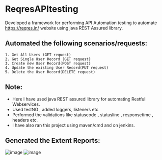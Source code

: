 
# ReqresAPItesting

Developed a framework for performing API Automation testing to automate https://reqres.in/ website using java REST Assured library.

## Automated the following scenarios/requests:

    1. Get All Users (GET request)
    2. Get Single User Record (GET request)
    3. Create new User Record(POST request)
    4. Update the existing User Record(PUT request)
    5. Delete the User Record(DELETE request)

## Note:
* Here I have used java REST assured library for automating Restful Webservices.
 * Used testNG , added loggers, listeners etc.
 * Performed the validations like statuscode , statusline , responsetime , headers etc. 
 * I have also ran this project using maven/cmd and on jenkins. 

## Generated the Extent Reports:

![image](https://user-images.githubusercontent.com/104668269/169682278-6b5fe105-dcb3-444a-a907-cd83b3f95ddf.png)
![image](https://user-images.githubusercontent.com/104668269/169682314-021a6d17-d9d5-4415-ad2f-ea52013444cd.png)
